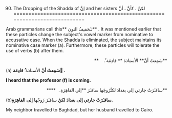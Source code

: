 90. The Dropping of the Shadda of إنَّ and her sisters لکنَّ ، کأنَّ ، أنَّ
===========================================================================

Arab grammarians call this** تـَخفيفُ النون** . It was mentioned earlier
that these particles change the subject's vowel marker from nominative
to accusative case. When the Shadda is eliminated, the subject maintains
its nominative case marker (a). Furthermore, these particles will
tolerate the use of verbs (b) after them.

<p dir="rtl">
**سَمِعتُ أنَّ** الأستاذة **َ قادِمَة ٌ.    **
</p>

(a) **سَمِعتُ أنْ** الأستاذة **ُ قادِمَة ٌ.**

**I heard that the professor (f) is coming.**

<p dir="rtl">
**سافـَرَتْ جارتي إلی بغدادَ لکنَّزَوجَها سافـَرَ **إلی
القاهِرَةِ.   ****
</p>

(b)**سافـَرَتْ جارتي إلی بغدادَ لکنْ** سافـَرَ زَوجُها **إلی
القاهِرَةِ.**

My neighbor travelled to Baghdad, but her husband travelled to Cairo.


